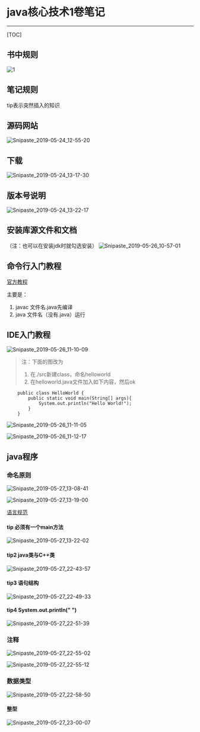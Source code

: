 # java核心技术1卷笔记
---
[TOC]


## 书中规则
![1](./src/1.png)

## 笔记规则

tip表示突然插入的知识

## 源码网站

![Snipaste_2019-05-24_12-55-20](./src/Snipaste_2019-05-24_12-55-20.png)



## 下载

![Snipaste_2019-05-24_13-17-30](./src/Snipaste_2019-05-24_13-17-30.png)



## 版本号说明

![Snipaste_2019-05-24_13-22-17](./src/Snipaste_2019-05-24_13-22-17.png)




## 安装库源文件和文档
（注：也可以在安装jdk时就勾选安装）
![Snipaste_2019-05-26_10-57-01](./src/Snipaste_2019-05-26_10-57-01.png)



## 命令行入门教程
[官方教程](https://docs.oracle.com/javase/tutorial/getStarted/cupojava/win32.html)

主要是：

1. javac 文件名.java先编译
2. java 文件名（没有.java）运行


## IDE入门教程

![Snipaste_2019-05-26_11-10-09](./src/Snipaste_2019-05-26_11-10-09.png)

>注：下面的图改为
>1. 在./src新建class，命名helloworld
>2. 在helloworld.java文件加入如下内容，然后ok
```
    public class HelloWorld {
        public static void main(String[] args){
            System.out.println("Hello World!");
        }
    }
```
![Snipaste_2019-05-26_11-11-05](./src/Snipaste_2019-05-26_11-11-05.png)

![Snipaste_2019-05-26_11-12-17](./src/Snipaste_2019-05-26_11-12-17.png)



## java程序
### 命名原则

![Snipaste_2019-05-27_13-08-41](./src/Snipaste_2019-05-27_13-08-41.png)

![Snipaste_2019-05-27_13-19-00](./src/Snipaste_2019-05-27_13-19-00.png)

[语言规范](https://docs.oracle.com/javase/specs/)

#### tip 必须有一个main方法

![Snipaste_2019-05-27_13-22-02](./src/Snipaste_2019-05-27_13-22-02.png)

#### tip2 java类与C++类

![Snipaste_2019-05-27_22-43-57](./src/Snipaste_2019-05-27_22-43-57.png)

#### tip3 语句结构

![Snipaste_2019-05-27_22-49-33](./src/Snipaste_2019-05-27_22-49-33.png)

#### tip4 System.out.println(" ")

![Snipaste_2019-05-27_22-51-39](./src/Snipaste_2019-05-27_22-51-39.png)

### 注释

![Snipaste_2019-05-27_22-55-02](./src/Snipaste_2019-05-27_22-55-02.png)

![Snipaste_2019-05-27_22-55-12](./src/Snipaste_2019-05-27_22-55-12.png)

### 数据类型

![Snipaste_2019-05-27_22-58-50](./src/Snipaste_2019-05-27_22-58-50.png)

#### 整型

![Snipaste_2019-05-27_23-00-07](./src/Snipaste_2019-05-27_23-00-07.png)

